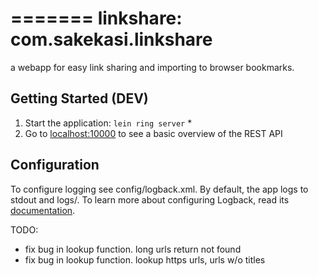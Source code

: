 =======
linkshare: com.sakekasi.linkshare
=========

a webapp for easy link sharing and importing to browser bookmarks.

## Getting Started (DEV)

1. Start the application: `lein ring server` \*
2. Go to [localhost:10000](http://localhost:10000/) to see a basic overview of the REST API

## Configuration

To configure logging see config/logback.xml. By default, the app logs to stdout and logs/.
To learn more about configuring Logback, read its [documentation](http://logback.qos.ch/documentation.html).

TODO:

* fix bug in lookup function. long urls return not found
* fix bug in lookup function. lookup https urls, urls w/o titles
